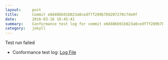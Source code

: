 ```yaml
---
layout:     post
title:      Commit e8d486b91b023a0cedf7f289b7b9207270c7de9f
date:       2016-03-16 19:45:41
summary:    Conformance test log for commit e8d486b91b023a0cedf7f289b7b9207270c7de9f.
category:   jekyll
---
```


Test run failed

- Conformance test log: [Log File](http://s3-us-west-2.amazonaws.com/kraken-e2e-logs/conformance/kraken_e8d486b91b023a0cedf7f289b7b9207270c7de9f_conformance.log)
